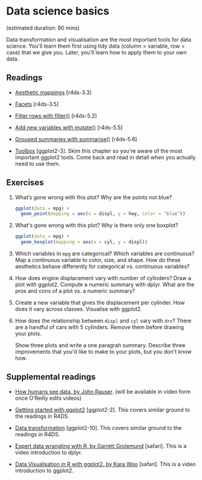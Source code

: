 # Data science basics
(estimated duration: 90 mins)

Data transformation and visualisation are the most important tools for data
science. You'll learn them first using tidy data (column = variable, row =
case) that we give you. Later, you'll learn how to apply them to your own data.

## Readings

  * [Aesthetic mappings](http://r4ds.had.co.nz/data-visualisation.html#aesthetic-mappings) [r4ds-3.3]

  * [Facets](http://r4ds.had.co.nz/data-visualisation.html#facets) [r4ds-3.5]

  * [Filter rows with filter()](http://r4ds.had.co.nz/transform.html#filter-rows-with-filter) [r4ds-5.2]

  * [Add new variables with mutate()](http://r4ds.had.co.nz/transform.html#add-new-variables-with-mutate) [r4ds-5.5]

  * [Grouped summaries with summarise()](http://r4ds.had.co.nz/transform.html#grouped-summaries-with-summarise) [r4ds-5.6]

  * [Toolbox](http://link.springer.com.ezproxy.stanford.edu/chapter/10.1007/978-3-319-24277-4_3) [ggplot2-3].
    Skim this chapter so you're aware of the most important ggplot2 tools. Come
    back and read in detail when you actually need to use them.


## Exercises

1.  What’s gone wrong with this plot? Why are the points not blue?
    
    ```R
    ggplot(data = mpg) +
      geom_point(mapping = aes(x = displ, y = hwy, color = "blue"))
    ```
    
1.  What's gone wrong with this plot? Why is there only one boxplot?
    
    ```R
    ggplot(data = mpg) +
      geom_boxplot(mapping = aes(x = cyl, y = displ))
    ```
    
1.  Which variables in `mpg` are categorical? Which variables are continuous?
    Map a continuous variable to color, size, and shape. How do these
    aesthetics behave differently for categorical vs. continuous variables?
    
1.  How does engine displacement vary with number of cylinders?
    Draw a plot with ggplot2. Compute a numeric summary with dplyr.
    What are the pros and cons of a plot vs. a numeric summary?
    
1.  Create a new variable that gives the displacement per cylinder.
    How does it vary across classes. Visualise with ggplot2.
    
1.  How does the relationship between `displ` and `cyl` vary with `drv`?
    There are a handful of cars with 5 cylinders. Remove them before drawing
    your plots.
    
    Show three plots and write a one paragrah summary. Describe three
    improvements that you'd like to make to your plots, but you don't know how.
    

## Supplemental readings

  * [How humans see data, by John Rauser](http://www.slideshare.net/JohnRauser/how-humans-see-data).
    (will be available in video form once O'Reilly edits videos)

  * [Getting started with ggplot2](http://link.springer.com.ezproxy.stanford.edu/chapter/10.1007/978-3-319-24277-4_2) [ggplot2-2].
    This covers similar ground to the readings in R4DS.

  * [Data transformation](http://link.springer.com.ezproxy.stanford.edu/chapter/10.1007/978-3-319-24277-4_10) [ggplot2-10].
    This covers similar ground to the readings in R4DS.

  * [Expert data wrangling with R, by Garrett Grolemund](http://proquest.safaribooksonline.com.ezproxy.stanford.eduvideo/programming/r/9781491917046) [safari].
    This is a video introduction to dplyr.

  * [Data Visualisation in R with ggplot2, by Kara Woo](http://proquest.safaribooksonline.com.ezproxy.stanford.eduvideo/programming/r/9781491963661) [safari].
    This is a video introduction to ggplot2.



